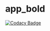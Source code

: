 app_bold
============

[![Codacy Badge](https://api.codacy.com/project/badge/Grade/232517a6b853431597dfbb1b2c35f4c3)](https://www.codacy.com/app/bvlj/app_bold?utm_source=github.com&amp;utm_medium=referral&amp;utm_content=liceoArzignano/app_bold&amp;utm_campaign=Badge_Grade)

